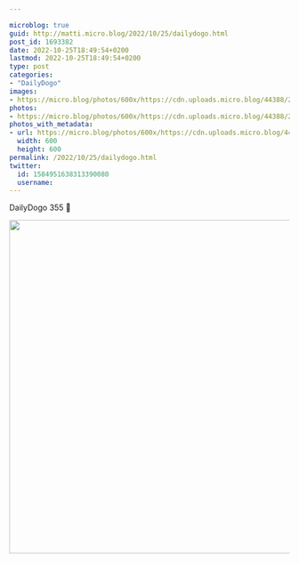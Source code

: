 ```yaml
---

microblog: true
guid: http://matti.micro.blog/2022/10/25/dailydogo.html
post_id: 1693382
date: 2022-10-25T18:49:54+0200
lastmod: 2022-10-25T18:49:54+0200
type: post
categories:
- "DailyDogo"
images:
- https://micro.blog/photos/600x/https://cdn.uploads.micro.blog/44388/2022/3851b716ad.jpg
photos:
- https://micro.blog/photos/600x/https://cdn.uploads.micro.blog/44388/2022/3851b716ad.jpg
photos_with_metadata:
- url: https://micro.blog/photos/600x/https://cdn.uploads.micro.blog/44388/2022/3851b716ad.jpg
  width: 600
  height: 600
permalink: /2022/10/25/dailydogo.html
twitter:
  id: 1584951638313390080
  username:
---
```

DailyDogo 355 🐶

<img src="/media/uploads/2022/3851b716ad.jpg" width="600" height="600" alt="" />
